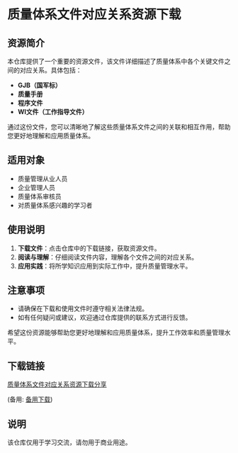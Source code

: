 # 质量体系文件对应关系资源下载

## 资源简介

本仓库提供了一个重要的资源文件，该文件详细描述了质量体系中各个关键文件之间的对应关系。具体包括：

- **GJB（国军标）**
- **质量手册**
- **程序文件**
- **WI文件（工作指导文件）**

通过这份文件，您可以清晰地了解这些质量体系文件之间的关联和相互作用，帮助您更好地理解和应用质量体系。

## 适用对象

- 质量管理从业人员
- 企业管理人员
- 质量体系审核员
- 对质量体系感兴趣的学习者

## 使用说明

1. **下载文件**：点击仓库中的下载链接，获取资源文件。
2. **阅读与理解**：仔细阅读文件内容，理解各个文件之间的对应关系。
3. **应用实践**：将所学知识应用到实际工作中，提升质量管理水平。

## 注意事项

- 请确保在下载和使用文件时遵守相关法律法规。
- 如有任何疑问或建议，欢迎通过仓库提供的联系方式进行反馈。

希望这份资源能够帮助您更好地理解和应用质量体系，提升工作效率和质量管理水平。

## 下载链接
[质量体系文件对应关系资源下载分享]() 

(备用: [备用下载](https://pan.baidu.com/s/1dWiUCVhybe3dyENf_RSb_Q?pwd=1234))

## 说明

该仓库仅用于学习交流，请勿用于商业用途。
